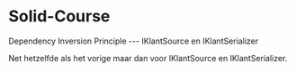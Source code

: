 # Solid-Course
Dependency Inversion Principle --- IKlantSource en IKlantSerializer

Net hetzelfde als het vorige maar dan voor IKlantSource en IKlantSerializer.